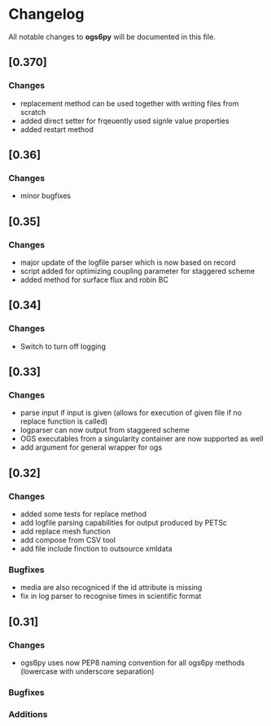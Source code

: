 # Changelog

All notable changes to **ogs6py** will be documented in this file.


## [0.370]

### Changes
* replacement method can be used together with writing files from scratch
* added direct setter for frqeuently used signle value properties
* added restart method

## [0.36]

### Changes
* minor bugfixes


## [0.35]

### Changes
* major update of the logfile parser which is now based on record
* script added for optimizing coupling parameter for staggered scheme
* added method for surface flux and robin BC

## [0.34]

### Changes
* Switch to turn off logging

## [0.33]

### Changes
* parse input if input is given (allows for execution of given file if no replace function is called)
* logparser can now output from staggered scheme
* OGS executables from a singularity container are now supported as well
* add argument for general wrapper for ogs

## [0.32]

### Changes
* added some tests for replace method
* add logfile parsing capabilities for output produced by PETSc
* add replace mesh function
* add compose from CSV tool
* add file include finction to outsource xmldata

### Bugfixes
* media are also recogniced if the id attribute is missing
* fix in log parser to recognise times in scientific format

## [0.31]

### Changes
* ogs6py uses now PEP8 naming convention for all ogs6py methods (lowercase with underscore separation)

### Bugfixes

### Additions

